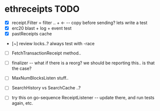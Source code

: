 ethreceipts TODO
================

- [x] receipt.Filter = filter .. + <- -- copy before sending? lets write a test
- [x] erc20 blast + log + event test
- [x] pastReceipts cache
- [~] review locks..? always test with -race
- [ ] FetchTransactionReceipt method..
- [ ] finalizer -- what if there is a reorg? we should be reporting this.. is that the case?
- [ ] MaxNumBlocksListen stuff..
- [ ] SearchHistory vs SearchCache ..?

- [ ] try this on go-sequence ReceiptListener -- update there, and run tests again, etc.
